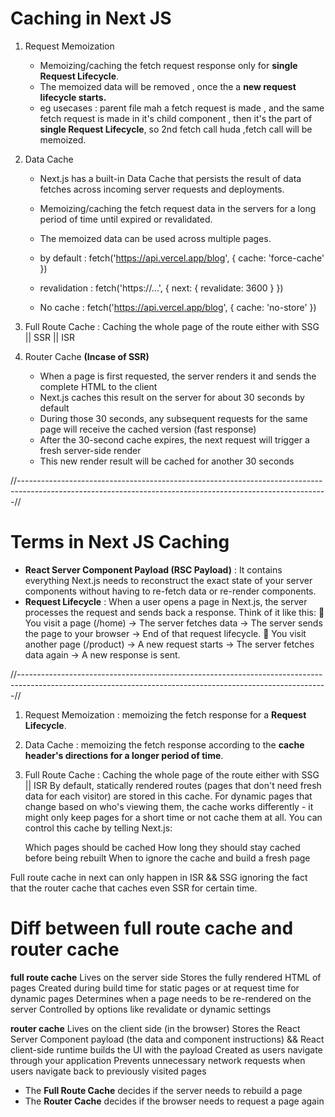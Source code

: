 # Caching in Next JS

1. Request Memoization
   - Memoizing/caching the fetch request response only for **single Request Lifecycle**.
   - The memoized data will be removed , once the a **new request lifecycle starts.**
   - eg usecases : parent file mah a fetch request is made , and the same fetch request is made in it's child component , then it's the part of **single Request Lifecycle**, so 2nd fetch call huda ,fetch call will be memoized.
2. Data Cache
   - Next.js has a built-in Data Cache that persists the result of data fetches across incoming server requests and deployments.
   - Memoizing/caching the fetch request data in the servers for a long period of time until expired or revalidated.
   - The memoized data can be used across multiple pages.

   - by default : fetch('https://api.vercel.app/blog', { cache: 'force-cache' })
   - revalidation : fetch('https://...', { next: { revalidate: 3600 } })
   - No cache : fetch('https://api.vercel.app/blog', { cache: 'no-store' })

3. Full Route Cache : Caching the whole page of the route either with SSG || SSR || ISR
4. Router Cache
   **(Incase of SSR)**
   - When a page is first requested, the server renders it and sends the complete HTML to the client
   - Next.js caches this result on the server for about 30 seconds by default
   - During those 30 seconds, any subsequent requests for the same page will receive the cached version (fast response)
   - After the 30-second cache expires, the next request will trigger a fresh server-side render
   - This new render result will be cached for another 30 seconds

//-----------------------------------------------------------------------------------------------------------------------------------------------------------//

# Terms in Next JS Caching

- **React Server Component Payload (RSC Payload)** : It contains everything Next.js needs to reconstruct the exact state of your server components without having to re-fetch data or re-render components.
- **Request Lifecycle** : When a user opens a page in Next.js, the server processes the request and sends back a response.
  Think of it like this:
  🔹 You visit a page (/home) → The server fetches data → The server sends the page to your browser → End of that request lifecycle.
  🔹 You visit another page (/product) → A new request starts → The server fetches data again → A new response is sent.

//-----------------------------------------------------------------------------------------------------------------------------------------------------------//


1. Request Memoization : memoizing the fetch response for a **Request Lifecycle**.
2. Data Cache : memoizing the fetch response according to the **cache header's directions for a longer period of time**.
3. Full Route Cache : Caching the whole page of the route either with SSG || ISR
   By default, statically rendered routes (pages that don't need fresh data for each visitor) are stored in this cache. For dynamic pages that change based on who's viewing them, the cache works differently - it might only keep pages for a short time or not cache them at all.
   You can control this cache by telling Next.js:

   Which pages should be cached
   How long they should stay cached before being rebuilt
   When to ignore the cache and build a fresh page

Full route cache in next can only happen in ISR && SSG ignoring the fact that the router cache that caches even SSR for certain time.


# Diff between full route cache and router cache
**full route cache**
Lives on the server side
Stores the fully rendered HTML of pages
Created during build time for static pages or at request time for dynamic pages
Determines when a page needs to be re-rendered on the server
Controlled by options like revalidate or dynamic settings

**router cache**
Lives on the client side (in the browser)
Stores the React Server Component payload (the data and component instructions) && React client-side runtime builds the UI with the payload
Created as users navigate through your application
Prevents unnecessary network requests when users navigate back to previously visited pages

- The **Full Route Cache** decides if the server needs to rebuild a page
- The **Router Cache** decides if the browser needs to request a page again